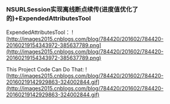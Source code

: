 ### NSURLSession实现离线断点续传(进度值优化了的)+ExpendedAttributesTool

ExpendedAttributesTool：
![http://images2015.cnblogs.com/blog/784420/201602/784420-20160219154343972-385637789.png](http://images2015.cnblogs.com/blog/784420/201602/784420-20160219154343972-385637789.png)

This Project Code Can Do That:
![http://images2015.cnblogs.com/blog/784420/201602/784420-20160219142929863-324002844.gif](http://images2015.cnblogs.com/blog/784420/201602/784420-20160219142929863-324002844.gif) 